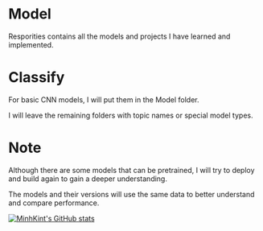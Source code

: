 # Model
Resporities contains all the models and projects I have learned and implemented.

# Classify
For basic CNN models, I will put them in the Model folder.

I will leave the remaining folders with topic names or special model types.

# Note
Although there are some models that can be pretrained, I will try to deploy and build again to gain a deeper understanding.

The models and their versions will use the same data to better understand and compare performance.

[![MinhKint's GitHub stats](https://github-readme-stats.vercel.app/api?username=MinhKint)](https://github.com/anuraghazra/github-readme-stats)

